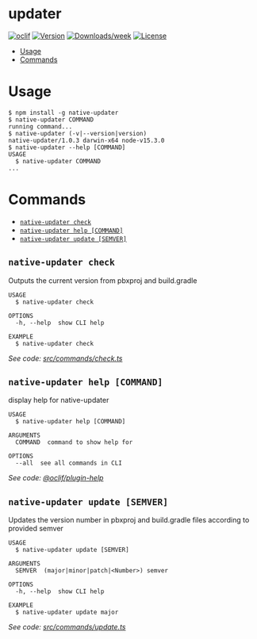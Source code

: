 updater
=======



[![oclif](https://img.shields.io/badge/cli-oclif-brightgreen.svg)](https://oclif.io)
[![Version](https://img.shields.io/npm/v/updater.svg)](https://npmjs.org/package/updater)
[![Downloads/week](https://img.shields.io/npm/dw/updater.svg)](https://npmjs.org/package/updater)
[![License](https://img.shields.io/npm/l/updater.svg)](https://github.com/matthias-karl-temedica/native-updater/blob/master/package.json)

<!-- toc -->
* [Usage](#usage)
* [Commands](#commands)
<!-- tocstop -->
# Usage
<!-- usage -->
```sh-session
$ npm install -g native-updater
$ native-updater COMMAND
running command...
$ native-updater (-v|--version|version)
native-updater/1.0.3 darwin-x64 node-v15.3.0
$ native-updater --help [COMMAND]
USAGE
  $ native-updater COMMAND
...
```
<!-- usagestop -->
# Commands
<!-- commands -->
* [`native-updater check`](#native-updater-check)
* [`native-updater help [COMMAND]`](#native-updater-help-command)
* [`native-updater update [SEMVER]`](#native-updater-update-semver)

## `native-updater check`

Outputs the current version from pbxproj and build.gradle

```
USAGE
  $ native-updater check

OPTIONS
  -h, --help  show CLI help

EXAMPLE
  $ native-updater check
```

_See code: [src/commands/check.ts](https://github.com/matthias-karl-temedica/native-updater/blob/v1.0.3/src/commands/check.ts)_

## `native-updater help [COMMAND]`

display help for native-updater

```
USAGE
  $ native-updater help [COMMAND]

ARGUMENTS
  COMMAND  command to show help for

OPTIONS
  --all  see all commands in CLI
```

_See code: [@oclif/plugin-help](https://github.com/oclif/plugin-help/blob/v3.2.1/src/commands/help.ts)_

## `native-updater update [SEMVER]`

Updates the version number in pbxproj and build.gradle files according to provided semver

```
USAGE
  $ native-updater update [SEMVER]

ARGUMENTS
  SEMVER  (major|minor|patch|<Number>) semver

OPTIONS
  -h, --help  show CLI help

EXAMPLE
  $ native-updater update major
```

_See code: [src/commands/update.ts](https://github.com/matthias-karl-temedica/native-updater/blob/v1.0.3/src/commands/update.ts)_
<!-- commandsstop -->
